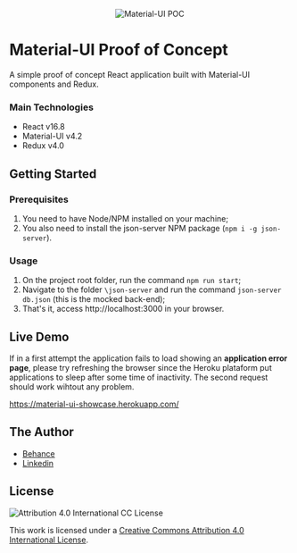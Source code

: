 <p align="center"><img alt="Material-UI POC" src="https://user-images.githubusercontent.com/12038461/68550201-7abcb800-03df-11ea-96c7-1adc31d2fd3a.png"></p>

# Material-UI Proof of Concept
A simple proof of concept React application built with Material-UI components and Redux.

### Main Technologies
* React v16.8
* Material-UI v4.2
* Redux v4.0

## Getting Started
### Prerequisites
1) You need to have Node/NPM installed on your machine;
2) You also need to install the json-server NPM package (`npm i -g json-server`).

### Usage
1) On the project root folder, run the command `npm run start`;
2) Navigate to the folder `\json-server` and run the command `json-server db.json` (this is the mocked back-end);
3) That's it, access http://localhost:3000 in your browser.

## Live Demo
If in a first attempt the application fails to load showing an **application error page**, please try refreshing the browser since the Heroku plataform put applications to sleep after some time of inactivity. The second request should work wihtout any problem.

https://material-ui-showcase.herokuapp.com/

## The Author
* [Behance](https://www.behance.net/joserogeriofilho)
* [Linkedin](https://www.linkedin.com/in/joserogeriofilho/)

## License
![Attribution 4.0 International CC License](https://i.creativecommons.org/l/by/4.0/88x31.png)

This work is licensed under a [Creative Commons Attribution 4.0 International License](http://creativecommons.org/licenses/by/4.0/).
